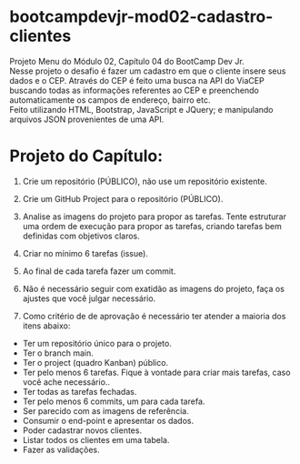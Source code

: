 # bootcampdevjr-mod02-cadastro-clientes
Projeto Menu do Módulo 02, Capítulo 04 do BootCamp Dev Jr. <br>
Nesse projeto o desafio é fazer um cadastro em que o cliente insere seus dados e o CEP. Através do CEP é feito uma busca na API do ViaCEP buscando todas as informações referentes ao CEP e preenchendo automaticamente os campos de endereço, bairro etc. <br>
Feito utilizando HTML, Bootstrap, JavaScript e JQuery; e manipulando arquivos JSON provenientes de uma API.

# Projeto do Capítulo:

1. Crie um repositório (PÚBLICO), não use um repositório existente. 
2. Crie um GitHub Project para o repositório (PÚBLICO).
3. Analise as imagens do projeto para propor as tarefas. Tente estruturar uma ordem de execução para propor as tarefas, criando tarefas bem definidas com objetivos claros.
4. Criar no mínimo 6 tarefas (issue).
5. Ao final de cada tarefa fazer um commit.
6. Não é necessário seguir com exatidão as imagens do projeto, faça os ajustes que você julgar necessário.

7. Como critério de de aprovação é necessário ter atender a maioria dos itens abaixo:
* Ter um repositório único para o projeto.
* Ter o branch main.
* Ter o project (quadro Kanban)  público.
* Ter pelo menos 6 tarefas. Fique à vontade para criar mais tarefas, caso você ache necessário..
* Ter todas as tarefas fechadas.
* Ter pelo menos 6 commits, um para cada tarefa.
* Ser parecido com as imagens de referência.
* Consumir o end-point e apresentar os dados.
* Poder cadastrar novos clientes.
* Listar todos os clientes em uma tabela.
* Fazer as validações.
